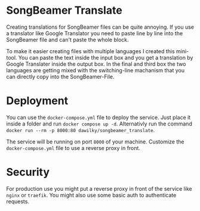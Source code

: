 # SongBeamer Translate

Creating translations for SongBeamer files can be quite annoying. If you use a translator like Google Translator you need to paste line by line into the SongBeamer file and can't paste the whole block.

To make it easier creating files with multiple languages I created this mini-tool. You can paste the text inside the input box and you get a translation by Google Translater inside the output box. In the final and third box the two languages are getting mixed with the switching-line machanism that you can directly copy into the SongBeamer-File.

# Deployment

You can use the `docker-compose.yml` file to deploy the service. Just place it inside a folder and run `docker compose up -d`. Alternativly run the command `docker run --rm -p 8000:80 dawilky/songbeamer_translate`.

The service will be running on port `8000` of your machine. Customize the `docker-compose.yml` file to use a reverse proxy in front.

# Security

For production use you might put a reverse proxy in front of the service like `nginx` or `traefik`. You might also use some basic auth to authenticate requests.